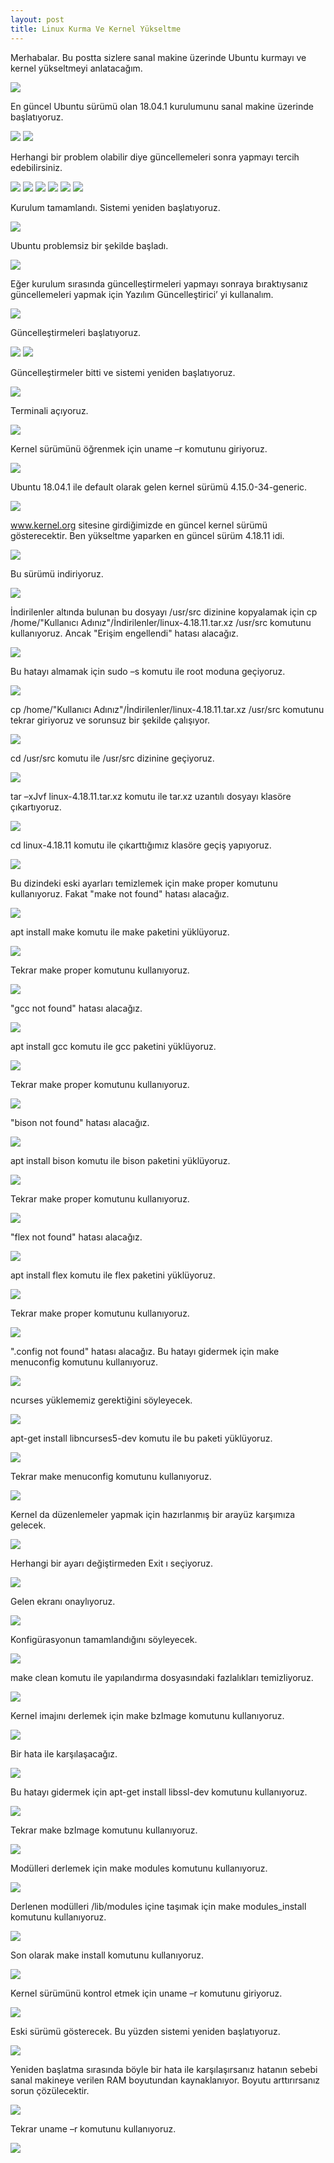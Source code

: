 ```yaml
---
layout: post
title: Linux Kurma Ve Kernel Yükseltme
---
```


Merhabalar. Bu postta sizlere sanal makine üzerinde Ubuntu kurmayı ve kernel yükseltmeyi anlatacağım.


<img src="https://raw.githubusercontent.com/KeremCanli/KeremCanli.github.io/master/images/LinuxSetupAndKernelUpgrade/1.JPG"/>

En güncel Ubuntu sürümü olan 18.04.1 kurulumunu sanal makine üzerinde başlatıyoruz.


<img src="https://raw.githubusercontent.com/KeremCanli/KeremCanli.github.io/master/images/LinuxSetupAndKernelUpgrade/2.JPG"/>


<img src="https://raw.githubusercontent.com/KeremCanli/KeremCanli.github.io/master/images/LinuxSetupAndKernelUpgrade/3.JPG"/>

Herhangi bir problem olabilir diye güncellemeleri sonra yapmayı tercih edebilirsiniz.


<img src="https://raw.githubusercontent.com/KeremCanli/KeremCanli.github.io/master/images/LinuxSetupAndKernelUpgrade/4.JPG"/>


<img src="https://raw.githubusercontent.com/KeremCanli/KeremCanli.github.io/master/images/LinuxSetupAndKernelUpgrade/5.JPG"/>


<img src="https://raw.githubusercontent.com/KeremCanli/KeremCanli.github.io/master/images/LinuxSetupAndKernelUpgrade/6.JPG"/>


<img src="https://raw.githubusercontent.com/KeremCanli/KeremCanli.github.io/master/images/LinuxSetupAndKernelUpgrade/7.JPG"/>


<img src="https://raw.githubusercontent.com/KeremCanli/KeremCanli.github.io/master/images/LinuxSetupAndKernelUpgrade/8.JPG"/>


<img src="https://raw.githubusercontent.com/KeremCanli/KeremCanli.github.io/master/images/LinuxSetupAndKernelUpgrade/9.JPG"/>

Kurulum tamamlandı. Sistemi yeniden başlatıyoruz.


<img src="https://raw.githubusercontent.com/KeremCanli/KeremCanli.github.io/master/images/LinuxSetupAndKernelUpgrade/10.JPG"/>

Ubuntu problemsiz bir şekilde başladı.


<img src="https://raw.githubusercontent.com/KeremCanli/KeremCanli.github.io/master/images/LinuxSetupAndKernelUpgrade/11.JPG"/>

Eğer kurulum sırasında güncelleştirmeleri yapmayı sonraya bıraktıysanız güncellemeleri yapmak için Yazılım Güncelleştirici’ yi kullanalım.


<img src="https://raw.githubusercontent.com/KeremCanli/KeremCanli.github.io/master/images/LinuxSetupAndKernelUpgrade/12.JPG"/>

Güncelleştirmeleri başlatıyoruz.

<img src="https://raw.githubusercontent.com/KeremCanli/KeremCanli.github.io/master/images/LinuxSetupAndKernelUpgrade/13.JPG"/>


<img src="https://raw.githubusercontent.com/KeremCanli/KeremCanli.github.io/master/images/LinuxSetupAndKernelUpgrade/14.JPG"/>

Güncelleştirmeler bitti ve sistemi yeniden başlatıyoruz.


<img src="https://raw.githubusercontent.com/KeremCanli/KeremCanli.github.io/master/images/LinuxSetupAndKernelUpgrade/15.JPG"/>

Terminali açıyoruz.


<img src="https://raw.githubusercontent.com/KeremCanli/KeremCanli.github.io/master/images/LinuxSetupAndKernelUpgrade/16.JPG"/>

Kernel sürümünü öğrenmek için uname –r komutunu giriyoruz.


<img src="https://raw.githubusercontent.com/KeremCanli/KeremCanli.github.io/master/images/LinuxSetupAndKernelUpgrade/17.JPG"/>

Ubuntu 18.04.1 ile default olarak gelen kernel sürümü 4.15.0-34-generic.


<img src="https://raw.githubusercontent.com/KeremCanli/KeremCanli.github.io/master/images/LinuxSetupAndKernelUpgrade/18.JPG"/>

www.kernel.org sitesine girdiğimizde en güncel kernel sürümü gösterecektir. Ben yükseltme yaparken en güncel sürüm 4.18.11 idi.


<img src="https://raw.githubusercontent.com/KeremCanli/KeremCanli.github.io/master/images/LinuxSetupAndKernelUpgrade/19.JPG"/>

Bu sürümü indiriyoruz.


<img src="https://raw.githubusercontent.com/KeremCanli/KeremCanli.github.io/master/images/LinuxSetupAndKernelUpgrade/20.JPG"/>

İndirilenler altında bulunan bu dosyayı /usr/src dizinine kopyalamak için cp /home/"Kullanıcı Adınız"/İndirilenler/linux-4.18.11.tar.xz /usr/src komutunu kullanıyoruz. Ancak "Erişim engellendi" hatası alacağız.

<img src="https://raw.githubusercontent.com/KeremCanli/KeremCanli.github.io/master/images/LinuxSetupAndKernelUpgrade/21.JPG"/>

Bu hatayı almamak için sudo –s komutu ile root moduna geçiyoruz.


<img src="https://raw.githubusercontent.com/KeremCanli/KeremCanli.github.io/master/images/LinuxSetupAndKernelUpgrade/22.JPG"/>

cp /home/"Kullanıcı Adınız"/İndirilenler/linux-4.18.11.tar.xz /usr/src komutunu tekrar giriyoruz ve sorunsuz bir şekilde çalışıyor.


<img src="https://raw.githubusercontent.com/KeremCanli/KeremCanli.github.io/master/images/LinuxSetupAndKernelUpgrade/23.JPG"/>

cd /usr/src komutu ile /usr/src dizinine geçiyoruz.


<img src="https://raw.githubusercontent.com/KeremCanli/KeremCanli.github.io/master/images/LinuxSetupAndKernelUpgrade/24.JPG"/>

tar –xJvf linux-4.18.11.tar.xz komutu ile tar.xz uzantılı dosyayı klasöre çıkartıyoruz.


<img src="https://raw.githubusercontent.com/KeremCanli/KeremCanli.github.io/master/images/LinuxSetupAndKernelUpgrade/25.JPG"/>

cd linux-4.18.11 komutu ile çıkarttığımız klasöre geçiş yapıyoruz.


<img src="https://raw.githubusercontent.com/KeremCanli/KeremCanli.github.io/master/images/LinuxSetupAndKernelUpgrade/26.JPG"/>

Bu dizindeki eski ayarları temizlemek için make proper komutunu kullanıyoruz. Fakat "make not found" hatası alacağız.


<img src="https://raw.githubusercontent.com/KeremCanli/KeremCanli.github.io/master/images/LinuxSetupAndKernelUpgrade/27.JPG"/>

apt install make komutu ile make paketini yüklüyoruz.


<img src="https://raw.githubusercontent.com/KeremCanli/KeremCanli.github.io/master/images/LinuxSetupAndKernelUpgrade/28.JPG"/>

Tekrar make proper komutunu kullanıyoruz.


<img src="https://raw.githubusercontent.com/KeremCanli/KeremCanli.github.io/master/images/LinuxSetupAndKernelUpgrade/29.JPG"/>

"gcc not found" hatası alacağız.


<img src="https://raw.githubusercontent.com/KeremCanli/KeremCanli.github.io/master/images/LinuxSetupAndKernelUpgrade/30.JPG"/>

apt install gcc komutu ile gcc paketini yüklüyoruz.


<img src="https://raw.githubusercontent.com/KeremCanli/KeremCanli.github.io/master/images/LinuxSetupAndKernelUpgrade/31.JPG"/>

Tekrar make proper komutunu kullanıyoruz.


<img src="https://raw.githubusercontent.com/KeremCanli/KeremCanli.github.io/master/images/LinuxSetupAndKernelUpgrade/32.JPG"/>

"bison not found" hatası alacağız.


<img src="https://raw.githubusercontent.com/KeremCanli/KeremCanli.github.io/master/images/LinuxSetupAndKernelUpgrade/33.JPG"/>

apt install bison komutu ile bison paketini yüklüyoruz.


<img src="https://raw.githubusercontent.com/KeremCanli/KeremCanli.github.io/master/images/LinuxSetupAndKernelUpgrade/34.JPG"/>

Tekrar make proper komutunu kullanıyoruz.


<img src="https://raw.githubusercontent.com/KeremCanli/KeremCanli.github.io/master/images/LinuxSetupAndKernelUpgrade/35.JPG"/>

"flex not found" hatası alacağız.


<img src="https://raw.githubusercontent.com/KeremCanli/KeremCanli.github.io/master/images/LinuxSetupAndKernelUpgrade/36.JPG"/>

apt install flex komutu ile flex paketini yüklüyoruz.


<img src="https://raw.githubusercontent.com/KeremCanli/KeremCanli.github.io/master/images/LinuxSetupAndKernelUpgrade/37.JPG"/>

Tekrar make proper komutunu kullanıyoruz.


<img src="https://raw.githubusercontent.com/KeremCanli/KeremCanli.github.io/master/images/LinuxSetupAndKernelUpgrade/38.JPG"/>

".config not found" hatası alacağız. Bu hatayı gidermek için make menuconfig komutunu kullanıyoruz.


<img src="https://raw.githubusercontent.com/KeremCanli/KeremCanli.github.io/master/images/LinuxSetupAndKernelUpgrade/39.JPG"/>

ncurses yüklememiz gerektiğini söyleyecek.


<img src="https://raw.githubusercontent.com/KeremCanli/KeremCanli.github.io/master/images/LinuxSetupAndKernelUpgrade/40.JPG"/>

apt-get install libncurses5-dev komutu ile bu paketi yüklüyoruz.


<img src="https://raw.githubusercontent.com/KeremCanli/KeremCanli.github.io/master/images/LinuxSetupAndKernelUpgrade/41.JPG"/>

Tekrar make menuconfig komutunu kullanıyoruz.


<img src="https://raw.githubusercontent.com/KeremCanli/KeremCanli.github.io/master/images/LinuxSetupAndKernelUpgrade/42.JPG"/>

Kernel da düzenlemeler yapmak için hazırlanmış bir arayüz karşımıza gelecek.


<img src="https://raw.githubusercontent.com/KeremCanli/KeremCanli.github.io/master/images/LinuxSetupAndKernelUpgrade/43.JPG"/>

Herhangi bir ayarı değiştirmeden Exit ı seçiyoruz.
 
 
<img src="https://raw.githubusercontent.com/KeremCanli/KeremCanli.github.io/master/images/LinuxSetupAndKernelUpgrade/44.JPG"/>

Gelen ekranı onaylıyoruz.

<img src="https://raw.githubusercontent.com/KeremCanli/KeremCanli.github.io/master/images/LinuxSetupAndKernelUpgrade/45.JPG"/>

Konfigürasyonun tamamlandığını söyleyecek.


<img src="https://raw.githubusercontent.com/KeremCanli/KeremCanli.github.io/master/images/LinuxSetupAndKernelUpgrade/46.JPG"/>

make clean komutu ile yapılandırma dosyasındaki fazlalıkları temizliyoruz.


<img src="https://raw.githubusercontent.com/KeremCanli/KeremCanli.github.io/master/images/LinuxSetupAndKernelUpgrade/47.JPG"/>

Kernel imajını derlemek için make bzImage komutunu kullanıyoruz.


<img src="https://raw.githubusercontent.com/KeremCanli/KeremCanli.github.io/master/images/LinuxSetupAndKernelUpgrade/48.JPG"/>

Bir hata ile karşılaşacağız.


<img src="https://raw.githubusercontent.com/KeremCanli/KeremCanli.github.io/master/images/LinuxSetupAndKernelUpgrade/49.JPG"/>

Bu hatayı gidermek için apt-get install libssl-dev komutunu kullanıyoruz.


<img src="https://raw.githubusercontent.com/KeremCanli/KeremCanli.github.io/master/images/LinuxSetupAndKernelUpgrade/50.JPG"/>

Tekrar make bzImage komutunu kullanıyoruz.


<img src="https://raw.githubusercontent.com/KeremCanli/KeremCanli.github.io/master/images/LinuxSetupAndKernelUpgrade/51.JPG"/>

Modülleri derlemek için make modules komutunu kullanıyoruz.
 
 
<img src="https://raw.githubusercontent.com/KeremCanli/KeremCanli.github.io/master/images/LinuxSetupAndKernelUpgrade/52.JPG"/>

Derlenen modülleri /lib/modules içine taşımak için make modules_install komutunu kullanıyoruz.


<img src="https://raw.githubusercontent.com/KeremCanli/KeremCanli.github.io/master/images/LinuxSetupAndKernelUpgrade/53.JPG"/>

Son olarak make install komutunu kullanıyoruz.


<img src="https://raw.githubusercontent.com/KeremCanli/KeremCanli.github.io/master/images/LinuxSetupAndKernelUpgrade/54.JPG"/>

Kernel sürümünü kontrol etmek için uname –r komutunu giriyoruz.


<img src="https://raw.githubusercontent.com/KeremCanli/KeremCanli.github.io/master/images/LinuxSetupAndKernelUpgrade/55.JPG"/>

Eski sürümü gösterecek. Bu yüzden sistemi yeniden başlatıyoruz.


<img src="https://raw.githubusercontent.com/KeremCanli/KeremCanli.github.io/master/images/LinuxSetupAndKernelUpgrade/56.JPG"/>

Yeniden başlatma sırasında böyle bir hata ile karşılaşırsanız hatanın sebebi sanal makineye verilen RAM boyutundan kaynaklanıyor. Boyutu arttırırsanız sorun çözülecektir.


<img src="https://raw.githubusercontent.com/KeremCanli/KeremCanli.github.io/master/images/LinuxSetupAndKernelUpgrade/57.JPG"/>

Tekrar uname –r komutunu kullanıyoruz.


<img src="https://raw.githubusercontent.com/KeremCanli/KeremCanli.github.io/master/images/LinuxSetupAndKernelUpgrade/58.JPG"/>
